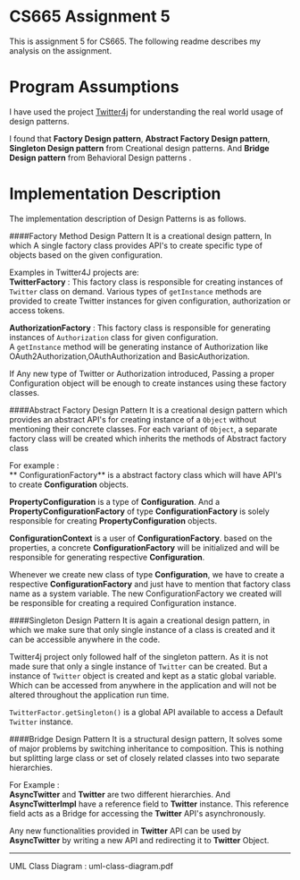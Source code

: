 # CS665 Assignment 5

This is assignment 5 for CS665.  The following readme describes my analysis on the assignment.  


# Program Assumptions

I have used the project [Twitter4j](https://github.com/Twitter4J/Twitter4J) for understanding the real world usage of design patterns.

I found that **Factory Design pattern**, **Abstract Factory Design pattern**, **Singleton Design pattern** from Creational design patterns. And **Bridge Design pattern** from Behavioral Design patterns . 

# Implementation Description

The implementation description of Design Patterns is as follows. 

####Factory Method Design Pattern
It is a creational design pattern, In which A single factory class provides API's to create specific type of objects based on the given configuration. 

Examples in Twitter4J projects are:  
**TwitterFactory** : This factory class is responsible for creating instances of ``Twitter`` class on demand.  Various types of ``getInstance`` methods are provided to create Twitter instances for given configuration, authorization or access tokens. 

**AuthorizationFactory** : This factory class is responsible for generating instances of ``Authorization`` class for given configuration.  
A ``getInstance`` method will be generating instance of Authorization like OAuth2Authorization,OAuthAuthorization and BasicAuthorization.

If Any new type of Twitter or Authorization introduced, Passing a proper Configuration object will be enough to create instances using these factory classes. 


####Abstract Factory Design Pattern
It is a creational design pattern which provides an abstract API's for creating instance of a ``Object`` without mentioning their concrete classes. For each variant of ``Object``, a separate factory class will be created which inherits the methods of Abstract factory class

For example :  
** ConfigurationFactory** is a abstract factory class which will have API's to create **Configuration** objects.

**PropertyConfiguration** is a type of **Configuration**. And a **PropertyConfigurationFactory** of type **ConfigurationFactory** is solely responsible for creating **PropertyConfiguration** objects. 

**ConfigurationContext** is a user of **ConfigurationFactory**. based on the properties, a concrete **ConfigurationFactory** will be initialized and will be responsible for generating respective **Configuration**. 

Whenever we create new class of type **Configuration**, we have to create a respective **ConfigurationFactory** and just have to mention that factory class name as a system variable. The new ConfigurationFactory we created will be responsible for creating a required Configuration instance. 


####Singleton Design Pattern
It is again a creational design pattern, in which we make sure that only single instance of a class is created and it can be accessible anywhere in the code. 

Twitter4j project only followed half of the singleton pattern. As it is not made sure that only a single instance of ``Twitter`` can be created. But a instance of ``Twitter`` object is created and kept as a static global variable. Which can be accessed from anywhere in the application and will not be altered throughout the application run time. 

``TwitterFactor.getSingleton()`` is a global API available to access a Default ``Twitter`` instance. 

####Bridge Design Pattern
It is a structural design pattern, It solves some of major problems by switching inheritance to composition. This is nothing but splitting large class or set of closely related classes into two separate hierarchies. 

For Example :  
**AsyncTwitter** and **Twitter** are two different hierarchies. And **AsyncTwitterImpl** have a reference field to **Twitter** instance. This reference field acts as a Bridge for accessing the **Twitter** API's asynchronously. 

Any new functionalities provided in **Twitter** API can be used by **AsyncTwitter** by writing a new API and redirecting it to **Twitter** Object.

----------------
UML Class Diagram : uml-class-diagram.pdf



